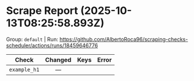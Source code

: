 # Scrape Report (2025-10-13T08:25:58.893Z)

Group: `default`  |  Run: https://github.com/AlbertoRoca96/scraping-checks-scheduler/actions/runs/18459646776

| Check | Changed | Keys | Error |
|---|:---:|:--|:--|
| `example_h1` | — |  |  |
